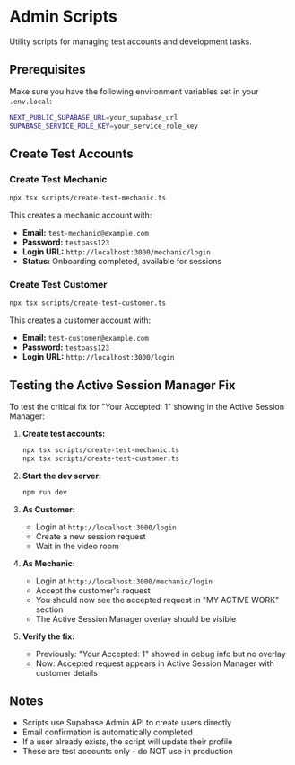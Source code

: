 # Admin Scripts

Utility scripts for managing test accounts and development tasks.

## Prerequisites

Make sure you have the following environment variables set in your `.env.local`:

```bash
NEXT_PUBLIC_SUPABASE_URL=your_supabase_url
SUPABASE_SERVICE_ROLE_KEY=your_service_role_key
```

## Create Test Accounts

### Create Test Mechanic

```bash
npx tsx scripts/create-test-mechanic.ts
```

This creates a mechanic account with:
- **Email:** `test-mechanic@example.com`
- **Password:** `testpass123`
- **Login URL:** `http://localhost:3000/mechanic/login`
- **Status:** Onboarding completed, available for sessions

### Create Test Customer

```bash
npx tsx scripts/create-test-customer.ts
```

This creates a customer account with:
- **Email:** `test-customer@example.com`
- **Password:** `testpass123`
- **Login URL:** `http://localhost:3000/login`

## Testing the Active Session Manager Fix

To test the critical fix for "Your Accepted: 1" showing in the Active Session Manager:

1. **Create test accounts:**
   ```bash
   npx tsx scripts/create-test-mechanic.ts
   npx tsx scripts/create-test-customer.ts
   ```

2. **Start the dev server:**
   ```bash
   npm run dev
   ```

3. **As Customer:**
   - Login at `http://localhost:3000/login`
   - Create a new session request
   - Wait in the video room

4. **As Mechanic:**
   - Login at `http://localhost:3000/mechanic/login`
   - Accept the customer's request
   - You should now see the accepted request in "MY ACTIVE WORK" section
   - The Active Session Manager overlay should be visible

5. **Verify the fix:**
   - Previously: "Your Accepted: 1" showed in debug info but no overlay
   - Now: Accepted request appears in Active Session Manager with customer details

## Notes

- Scripts use Supabase Admin API to create users directly
- Email confirmation is automatically completed
- If a user already exists, the script will update their profile
- These are test accounts only - do NOT use in production
